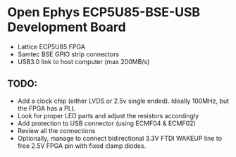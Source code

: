 # Open Ephys ECP5U85-BSE-USB Development Board

- Lattice ECP5U85 FPGA
- Samtec BSE GPIO strip connectors
- USB3.0 link to host computer (max 200MB/s)

## TODO:
- Add a clock chip (either LVDS or 2.5v single ended). Ideally 100MHz, but the FPGA has a PLL
- Look for proper LED parts and adjust the resistors accordingly
- Add protection to USB connector (using ECMF04 & ECMF02)
- Review all the connections
- Optionally, manage to connect bidirectional 3.3V FTDI WAKEUP line to free 2.5V FPGA pin with fixed clamp diodes.